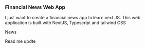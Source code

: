 ### Financial News Web App 
I just want to create a financial news app to learn next JS. 
This web application is built with NextJS, Typescript and tailwind CSS 

News 

Read me updte